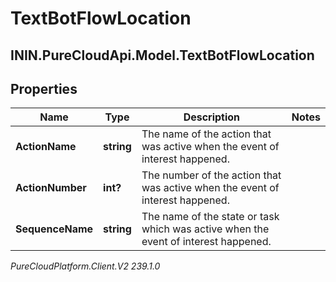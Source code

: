 # TextBotFlowLocation

## ININ.PureCloudApi.Model.TextBotFlowLocation

## Properties

|Name | Type | Description | Notes|
|------------ | ------------- | ------------- | -------------|
| **ActionName** | **string** | The name of the action that was active when the event of interest happened. | |
| **ActionNumber** | **int?** | The number of the action that was active when the event of interest happened. | |
| **SequenceName** | **string** | The name of the state or task which was active when the event of interest happened. | |



_PureCloudPlatform.Client.V2 239.1.0_
